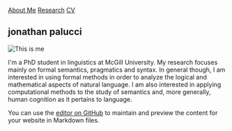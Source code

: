 [About Me](about.md) [Research](publications.md) [CV](cv.pdf)

## jonathan palucci

![This is me](Images/jonnypalucci.jpeg)

I'm a PhD student in linguistics at McGill University. My research focuses mainly on formal semantics, pragmatics and syntax. In general though, I am interested in using formal methods in order to analyze the logical and mathematical aspects of natural language. I am also interested in applying computational methods to the study of semantics and, more generally, human cognition as it pertains to language.

You can use the [editor on GitHub](https://github.com/jpalucci/https://jpalucci.github.io/edit/main/index.md) to maintain and preview the content for your website in Markdown files.

